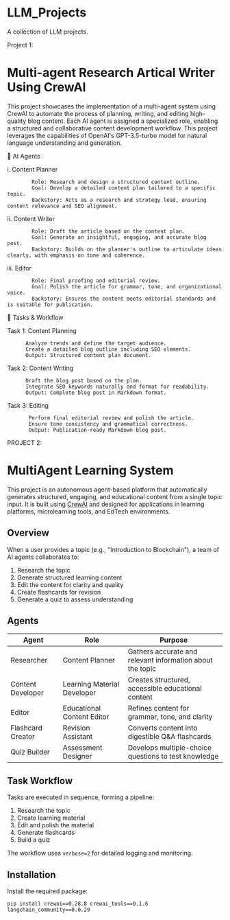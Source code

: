 # LLM_Projects
A collection of LLM projects.

Project 1:
# Multi-agent Research Artical Writer Using CrewAI

   This project showcases the implementation of a multi-agent system using CrewAI to automate the process of planning, writing, and editing high-quality blog content. Each AI agent is assigned a specialized role, enabling a structured and collaborative content development workflow. This project leverages the capabilities of OpenAI's GPT-3.5-turbo model for natural language understanding and generation.

   👥 AI Agents

i. Content Planner

            Role: Research and design a structured content outline.
            Goal: Develop a detailed content plan tailored to a specific topic.
            Backstory: Acts as a research and strategy lead, ensuring content relevance and SEO alignment.

ii. Content Writer

            Role: Draft the article based on the content plan.
            Goal: Generate an insightful, engaging, and accurate blog post.
            Backstory: Builds on the planner's outline to articulate ideas clearly, with emphasis on tone and coherence.

iii. Editor

            Role: Final proofing and editorial review.
            Goal: Polish the article for grammar, tone, and organizational voice.
            Backstory: Ensures the content meets editorial standards and is suitable for publication.


   🧩 Tasks & Workflow


Task 1: Content Planning

          Analyze trends and define the target audience.
          Create a detailed blog outline including SEO elements.
          Output: Structured content plan document.

Task 2: Content Writing

          Draft the blog post based on the plan.
          Integrate SEO keywords naturally and format for readability.
          Output: Complete blog post in Markdown format.

Task 3: Editing

           Perform final editorial review and polish the article.
           Ensure tone consistency and grammatical correctness.
           Output: Publication-ready Markdown blog post.



PROJECT 2: 
# MultiAgent Learning System

This project is an autonomous agent-based platform that automatically generates structured, engaging, and educational content from a single topic input. It is built using [CrewAI](https://github.com/joaomdmoura/crewAI) and designed for applications in learning platforms, microlearning tools, and EdTech environments.

## Overview

When a user provides a topic (e.g., "Introduction to Blockchain"), a team of AI agents collaborates to:

1. Research the topic
2. Generate structured learning content
3. Edit the content for clarity and quality
4. Create flashcards for revision
5. Generate a quiz to assess understanding

## Agents

| Agent               | Role                      | Purpose                                                  |
|---------------------|---------------------------|----------------------------------------------------------|
| Researcher          | Content Planner           | Gathers accurate and relevant information about the topic |
| Content Developer   | Learning Material Developer | Creates structured, accessible educational content       |
| Editor              | Educational Content Editor | Refines content for grammar, tone, and clarity           |
| Flashcard Creator   | Revision Assistant         | Converts content into digestible Q&A flashcards          |
| Quiz Builder        | Assessment Designer        | Develops multiple-choice questions to test knowledge     |

## Task Workflow

Tasks are executed in sequence, forming a pipeline:

1. Research the topic
2. Create learning material
3. Edit and polish the material
4. Generate flashcards
5. Build a quiz

The workflow uses `verbose=2` for detailed logging and monitoring.

## Installation

Install the required package:

```
pip install crewai==0.28.8 crewai_tools==0.1.6 langchain_community==0.0.29


